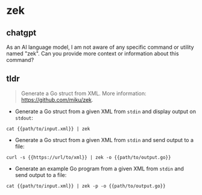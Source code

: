 # zek 
## chatgpt 
As an AI language model, I am not aware of any specific command or utility named "zek". Can you provide more context or information about this command? 

## tldr 
 
> Generate a Go struct from XML.
> More information: <https://github.com/miku/zek>.

- Generate a Go struct from a given XML from `stdin` and display output on `stdout`:

`cat {{path/to/input.xml}} | zek`

- Generate a Go struct from a given XML from `stdin` and send output to a file:

`curl -s {{https://url/to/xml}} | zek -o {{path/to/output.go}}`

- Generate an example Go program from a given XML from `stdin` and send output to a file:

`cat {{path/to/input.xml}} | zek -p -o {{path/to/output.go}}`

